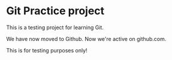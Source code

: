 # Git Practice project

This is a testing project for learning Git.

We have now moved to Github. Now we're active on github.com.

This is for testing purposes only!
